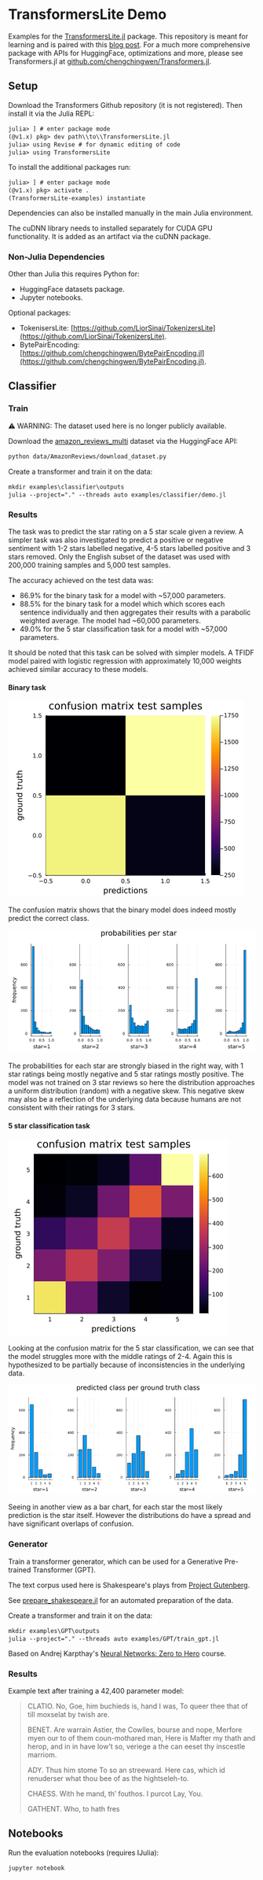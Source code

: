 # TransformersLite Demo

Examples for the [TransformersLite.jl](https://github.com/LiorSinai/TransformersLite.jl) package.
This repository is meant for learning
and is paired with this [blog post](https://liorsinai.github.io/coding/2022/05/18/transformers.html). For a much more comprehensive package with APIs for HuggingFace, optimizations and more, please see Transformers.jl at [github.com/chengchingwen/Transformers.jl](https://github.com/chengchingwen/Transformers.jl).

## Setup

Download the Transformers Github repository (it is not registered). Then install it via the Julia REPL:
```Julia-repl
julia> ] # enter package mode
(@v1.x) pkg> dev path\\to\\TransformersLite.jl
julia> using Revise # for dynamic editing of code
julia> using TransformersLite
```

To install the additional packages run:
```Julia-repl
julia> ] # enter package mode
(@v1.x) pkg> activate .
(TransformersLite-examples) instantiate 
```
Dependencies can also be installed manually in the main Julia environment.

The cuDNN library needs to installed separately for CUDA GPU functionality.
It is added as an artifact via the cuDNN package.

### Non-Julia Dependencies

Other than Julia this requires Python for:
- HuggingFace datasets package. 
- Jupyter notebooks.

Optional packages:
- TokenisersLite: [https://github.com/LiorSinai/TokenizersLite](https://github.com/LiorSinai/TokenizersLite).
- BytePairEncoding: [https://github.com/chengchingwen/BytePairEncoding.jl](https://github.com/chengchingwen/BytePairEncoding.jl).

## Classifier
### Train

⚠️ WARNING: The dataset used here is no longer publicly available.

Download the [amazon_reviews_multi](https://huggingface.co/datasets/amazon_reviews_multi) dataset via the HuggingFace API:

```bash
python data/AmazonReviews/download_dataset.py
```

Create a transformer and train it on the data:
```
mkdir examples\classifier\outputs
julia --project="." --threads auto examples/classifier/demo.jl
```

### Results

The task was to predict the star rating on a 5 star scale given a review. 
A simpler task was also investigated to predict a positive or negative sentiment with 1-2 stars labelled negative, 4-5 stars labelled positive and 3 stars removed. Only the English subset of the dataset was used with 200,000 training samples and 5,000 test samples.

The accuracy achieved on the test data was:
- 86.9% for the binary task for a model with ~57,000 parameters.
- 88.5% for the binary task for a model which which scores each sentence individually and then aggregates their results with a parabolic weighted average. The model had ~60,000 parameters.
- 49.0% for the 5 star classification task for a model with ~57,000 parameters.

It should be noted that this task can be solved with simpler models. 
A TFIDF model paired with logistic regression with approximately 10,000 weights
achieved similar accuracy to these models.

#### Binary task
<img src="images/amazon_reviews/confusion_matrix_regression.png"
     alt="confusion matrix"
    />

The confusion matrix shows that the binary model does indeed mostly predict the correct class.

<img src="images/amazon_reviews/probabilities_star.png"
     alt="bar chart probabilities vs star"
    />

The probabilities for each star are strongly biased in the right way, with 1 star ratings being mostly negative and 5 star ratings mostly positive. The model was not trained on 3 star reviews so here the distribution approaches a uniform distribution (random) with a negative skew. This negative skew may also be a reflection of the underlying data because humans are not consistent with their ratings for 3 stars. 

#### 5 star classification task
<img src="images/amazon_reviews/confusion_matrix_classification5.png"
     alt="confusion matrix"
    />

Looking at the confusion matrix for the 5 star classification, we can see that the model struggles more with the middle ratings of 2-4.
Again this is hypothesized  to be partially because of inconsistencies in the underlying data.

<img src="images/amazon_reviews/predictions_classification5.png"
     alt="bar chart predication vs ground truth"
    />

Seeing in another view as a bar chart, for each star the most likely prediction is the star itself.
However the distributions do have a spread and have significant overlaps of confusion.

### Generator

Train a transformer generator, which can be used for a Generative Pre-trained Transformer (GPT).

The text corpus used here is Shakespeare's plays from [Project Gutenberg](https://www.gutenberg.org/cache/epub/100/pg100.txt).

See [prepare_shakespeare.jl](data/Shakespeare/prepare_shakespeare.jl) for an automated preparation of the data.

Create a transformer and train it on the data:
```
mkdir examples\GPT\outputs
julia --project="." --threads auto examples/GPT/train_gpt.jl
```

Based on Andrej Karpthay's [Neural Networks: Zero to Hero](https://karpathy.ai/zero-to-hero.html) course.

### Results

Example text after training a 42,400 parameter model:

<blockquote>
CLATIO.
No, Goe, him buchieds is, hand I was,
To queer thee that of till moxselat by twish are.

BENET.
Are warrain Astier, the Cowlles,
bourse and nope, Merfore myen our to of them coun-mothared man,
Here is
Mafter my thath and herop, and in in have low’t so, veriege a the can eeset thy
inscestle marriom.

ADY.
Thus him stome
To so an streeward. Here cas, which id renuderser what thou bee of as the hightseleh-to.

CHAESS.
With he mand, th’ fouthos. I purcot Lay,
You.

GATHENT.
Who, to hath fres
</blockquote>

## Notebooks

Run the evaluation notebooks (requires IJulia):
```
jupyter notebook
```
